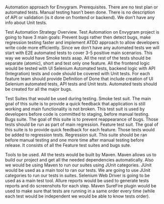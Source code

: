 Automation approach for Envygram.
Prerequisites.
There are no test plan or automated tests. Manual testing hasn’t been done. There is no description of API or validation (is it done on frontend or backend). We don’t have any info about Unit tests.

Test Automation Strategy Overview.
Test Automation on Envygram project is going to have 3 main goals: Prevent bugs rather then detect bugs, make regression testing faster and implement ATDD approach to allow developers write code more efficiently. Since we don’t have any automated tests we will start with E2E automated tests to cover 3-5 positive main scenarios. This way we would have Smoke tests asap. All the rest of the tests should be separate (atomic), short and test only one feature. All the frontend logic would be tested with UI Selenium Automated tests, backend logic with API (Integration) tests and code should be covered with Unit tests. For each feature team should provide Definition of Done that include creation of UI Selenium automated tests, API tests and Unit tests. Automated tests should be created for all the major bugs.

Test Suites that would be used during testing.
Smoke test suit. The main goal of this suite is to provide a quick feedback that application is still working and main functionality is not broken. This test suit is used by developers before code is committed to staging, before manual testing.
Bugs suite. The goal of this suite is to prevent reappearance of bugs. Those tests should be run as part of main regression.
Feature test suit. The goal of this suite is to provide quick feedback for each feature. Those tests would be added to regression tests.
Regression suit. This suite should be ran before manual testing and one more time after manual testing before release. It consists of all the Feature test suites and bugs sute.

Tools to be used.
All the tests would be built by Maven. Maven allows us to build our project and get all the needed dependencies automatically. Also we would be using Maven to run our suites using JUnit categories.
JUnit would be used as a main tool to ran our tests. We are going to use JUnit categories to run our tests in suites.
Selenium Web Driver is going to be used as a main test tool.
Allure reports would be used to generate tests reports and do screenshots for each step.
Maven SureFire plugin would be used to make sure that tests are running in a same order every time (while each test would be independent we would be able to know tests order).